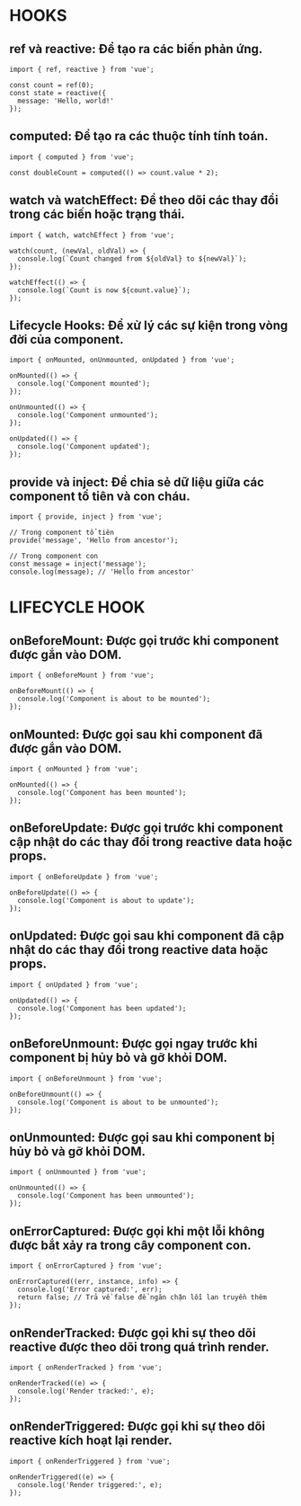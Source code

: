 # HOOKS
## ref và reactive: Để tạo ra các biến phản ứng.
```
import { ref, reactive } from 'vue';

const count = ref(0);
const state = reactive({
  message: 'Hello, world!'
});
```
## computed: Để tạo ra các thuộc tính tính toán.
```
import { computed } from 'vue';

const doubleCount = computed(() => count.value * 2);
```
## watch và watchEffect: Để theo dõi các thay đổi trong các biến hoặc trạng thái.
```
import { watch, watchEffect } from 'vue';

watch(count, (newVal, oldVal) => {
  console.log(`Count changed from ${oldVal} to ${newVal}`);
});

watchEffect(() => {
  console.log(`Count is now ${count.value}`);
});
```
## Lifecycle Hooks: Để xử lý các sự kiện trong vòng đời của component.
```
import { onMounted, onUnmounted, onUpdated } from 'vue';

onMounted(() => {
  console.log('Component mounted');
});

onUnmounted(() => {
  console.log('Component unmounted');
});

onUpdated(() => {
  console.log('Component updated');
});
```
## provide và inject: Để chia sẻ dữ liệu giữa các component tổ tiên và con cháu.
```
import { provide, inject } from 'vue';

// Trong component tổ tiên
provide('message', 'Hello from ancestor');

// Trong component con
const message = inject('message');
console.log(message); // 'Hello from ancestor'
```

# LIFECYCLE HOOK
## onBeforeMount: Được gọi trước khi component được gắn vào DOM.
```
import { onBeforeMount } from 'vue';

onBeforeMount(() => {
  console.log('Component is about to be mounted');
});
```
## onMounted: Được gọi sau khi component đã được gắn vào DOM.
```
import { onMounted } from 'vue';

onMounted(() => {
  console.log('Component has been mounted');
});
```
## onBeforeUpdate: Được gọi trước khi component cập nhật do các thay đổi trong reactive data hoặc props.
```
import { onBeforeUpdate } from 'vue';

onBeforeUpdate(() => {
  console.log('Component is about to update');
});
```
## onUpdated: Được gọi sau khi component đã cập nhật do các thay đổi trong reactive data hoặc props.
```
import { onUpdated } from 'vue';

onUpdated(() => {
  console.log('Component has been updated');
});
```
## onBeforeUnmount: Được gọi ngay trước khi component bị hủy bỏ và gỡ khỏi DOM.
```
import { onBeforeUnmount } from 'vue';

onBeforeUnmount(() => {
  console.log('Component is about to be unmounted');
});
```
## onUnmounted: Được gọi sau khi component bị hủy bỏ và gỡ khỏi DOM.
```
import { onUnmounted } from 'vue';

onUnmounted(() => {
  console.log('Component has been unmounted');
});
```
## onErrorCaptured: Được gọi khi một lỗi không được bắt xảy ra trong cây component con.
```
import { onErrorCaptured } from 'vue';

onErrorCaptured((err, instance, info) => {
  console.log('Error captured:', err);
  return false; // Trả về false để ngăn chặn lỗi lan truyền thêm
});
```
## onRenderTracked: Được gọi khi sự theo dõi reactive được theo dõi trong quá trình render.
```
import { onRenderTracked } from 'vue';

onRenderTracked((e) => {
  console.log('Render tracked:', e);
});
```
## onRenderTriggered: Được gọi khi sự theo dõi reactive kích hoạt lại render.
```
import { onRenderTriggered } from 'vue';

onRenderTriggered((e) => {
  console.log('Render triggered:', e);
});
```